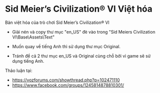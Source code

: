 # Sid Meier’s Civilization® VI Việt hóa
Bản việt hóa của trò chơi Sid Meier’s Civilization® VI

- Giải nén và copy thư mục "en_US" đè vào trong "Sid Meiers Civilization VI\Base\Assets\Text"

- Muốn quay về tiếng Anh thì sử dụng thư mục Original.

- Tránh để cả 2 thư mục en_US và Original cùng chỗ bởi vì game sẽ sử dụng tiếng Anh.

Thảo luận tại:
- https://vozforums.com/showthread.php?p=102471110
- https://www.facebook.com/groups/1245814878810301/
